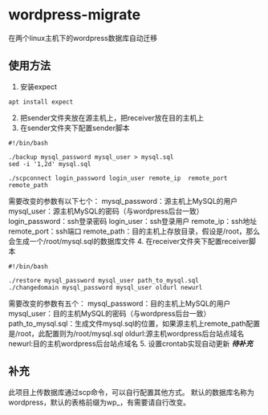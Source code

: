 # wordpress-migrate
在两个linux主机下的wordpress数据库自动迁移

## 使用方法
1. 安装expect
```shell
apt install expect
```
2. 把sender文件夹放在源主机上，把receiver放在目的主机上
3. 在sender文件夹下配置sender脚本
```shell
#!/bin/bash

./backup mysql_password mysql_user > mysql.sql
sed -i '1,2d' mysql.sql

./scpconnect login_password login_user remote_ip  remote_port remote_path
```
需要改变的参数有以下七个：
    mysql_password：源主机上MySQL的用户
    mysql_user：源主机MySQL的密码（与wordpress后台一致）
    login_password：ssh登录密码
    login_user：ssh登录用户
    remote_ip：ssh地址
    remote_port：ssh端口
    remote_path：目的主机上存放目录，假设是/root，那么会生成一个/root/mysql.sql的数据库文件
4. 在receiver文件夹下配置receiver脚本
```shell
#!/bin/bash

./restore mysql_password mysql_user path_to_mysql.sql
./changedomain mysql_password mysql_user oldurl newurl

```
需要改变的参数有五个：
    mysql_password：目的主机上MySQL的用户
    mysql_user：目的主机MySQL的密码（与wordpress后台一致）
    path_to_mysql.sql：生成文件mysql.sql的位置，如果源主机上remote_path配置是/root，此配置则为/root/mysql.sql
    oldurl:源主机wordpress后台站点域名
    newurl:目的主机wordpress后台站点域名
5. 设置crontab实现自动更新
***待补充***

## 补充

此项目上传数据库通过scp命令，可以自行配置其他方式。
默认的数据库名称为wordpress，默认的表格前缀为wp_，有需要请自行改变。
